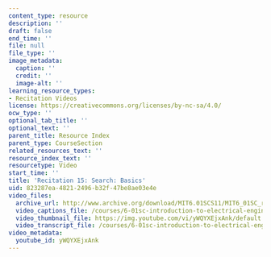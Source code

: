 ```yaml
---
content_type: resource
description: ''
draft: false
end_time: ''
file: null
file_type: ''
image_metadata:
  caption: ''
  credit: ''
  image-alt: ''
learning_resource_types:
- Recitation Videos
license: https://creativecommons.org/licenses/by-nc-sa/4.0/
ocw_type: ''
optional_tab_title: ''
optional_text: ''
parent_title: Resource Index
parent_type: CourseSection
related_resources_text: ''
resource_index_text: ''
resourcetype: Video
start_time: ''
title: 'Recitation 15: Search: Basics'
uid: 823287ea-4821-2496-b32f-47be8ae03e4e
video_files:
  archive_url: http://www.archive.org/download/MIT6.01SCS11/MIT6_01SC_rec15_300k.mp4
  video_captions_file: /courses/6-01sc-introduction-to-electrical-engineering-and-computer-science-i-spring-2011/d4917fb9b6df5c2e8cabe3d4e89d07f3_yWQYXEjxAnk.vtt
  video_thumbnail_file: https://img.youtube.com/vi/yWQYXEjxAnk/default.jpg
  video_transcript_file: /courses/6-01sc-introduction-to-electrical-engineering-and-computer-science-i-spring-2011/a94589b17018fc51bca0074f63d4ead7_yWQYXEjxAnk.pdf
video_metadata:
  youtube_id: yWQYXEjxAnk
---
```

